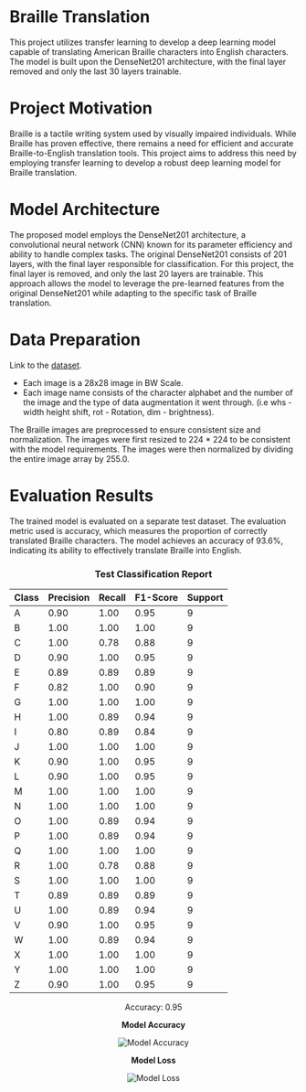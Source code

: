 # Braille Translation

This project utilizes transfer learning to develop a deep learning model capable of translating American Braille characters into English characters. The model is built upon the DenseNet201 architecture, with the final layer removed and only the last 30 layers trainable.

# Project Motivation

Braille is a tactile writing system used by visually impaired individuals. While Braille has proven effective, there remains a need for efficient and accurate Braille-to-English translation tools. This project aims to address this need by employing transfer learning to develop a robust deep learning model for Braille translation.

# Model Architecture

The proposed model employs the DenseNet201 architecture, a convolutional neural network (CNN) known for its parameter efficiency and ability to handle complex tasks. The original DenseNet201 consists of 201 layers, with the final layer responsible for classification. For this project, the final layer is removed, and only the last 20 layers are trainable. This approach allows the model to leverage the pre-learned features from the original DenseNet201 while adapting to the specific task of Braille translation.

# Data Preparation

Link to the [dataset](https://www.kaggle.com/datasets/shanks0465/braille-character-dataset/). 

- Each image is a 28x28 image in BW Scale.
- Each image name consists of the character alphabet and the number of the image and the type of data augmentation it went through. (i.e whs - width height shift, rot - Rotation, dim - brightness).

The Braille images are preprocessed to ensure consistent size and normalization. The images were first resized to 224 * 224 to be consistent with the model requirements. The images were then normalized by dividing the entire image array by 255.0.

# Evaluation Results

The trained model is evaluated on a separate test dataset. The evaluation metric used is accuracy, which measures the proportion of correctly translated Braille characters. The model achieves an accuracy of 93.6%, indicating its ability to effectively translate Braille into English.



<div align="center">

### Test Classification Report

| Class | Precision | Recall | F1-Score | Support |
|-------|-----------|--------|----------|---------|
|   A   |   0.90    |  1.00  |   0.95   |    9    |
|   B   |   1.00    |  1.00  |   1.00   |    9    |
|   C   |   1.00    |  0.78  |   0.88   |    9    |
|   D   |   0.90    |  1.00  |   0.95   |    9    |
|   E   |   0.89    |  0.89  |   0.89   |    9    |
|   F   |   0.82    |  1.00  |   0.90   |    9    |
|   G   |   1.00    |  1.00  |   1.00   |    9    |
|   H   |   1.00    |  0.89  |   0.94   |    9    |
|   I   |   0.80    |  0.89  |   0.84   |    9    |
|   J   |   1.00    |  1.00  |   1.00   |    9    |
|   K   |   0.90    |  1.00  |   0.95   |    9    |
|   L   |   0.90    |  1.00  |   0.95   |    9    |
|   M   |   1.00    |  1.00  |   1.00   |    9    |
|   N   |   1.00    |  1.00  |   1.00   |    9    |
|   O   |   1.00    |  0.89  |   0.94   |    9    |
|   P   |   1.00    |  0.89  |   0.94   |    9    |
|   Q   |   1.00    |  1.00  |   1.00   |    9    |
|   R   |   1.00    |  0.78  |   0.88   |    9    |
|   S   |   1.00    |  1.00  |   1.00   |    9    |
|   T   |   0.89    |  0.89  |   0.89   |    9    |
|   U   |   1.00    |  0.89  |   0.94   |    9    |
|   V   |   0.90    |  1.00  |   0.95   |    9    |
|   W   |   1.00    |  0.89  |   0.94   |    9    |
|   X   |   1.00    |  1.00  |   1.00   |    9    |
|   Y   |   1.00    |  1.00  |   1.00   |    9    |
|   Z   |   0.90    |  1.00  |   0.95   |    9    |

Accuracy: 0.95

</div>



<p align="center">
  <b>Model Accuracy</b>
</p>

<p align="center">
  <img src="https://github.com/AliElneklawy/braille-translation/blob/main/utils/accuracy.png" alt="Model Accuracy" />
</p>

<p align="center">
  <b>Model Loss</b>
</p>

<p align="center">
  <img src="https://github.com/AliElneklawy/braille-translation/blob/main/utils/loss.png" alt="Model Loss" />
</p>

